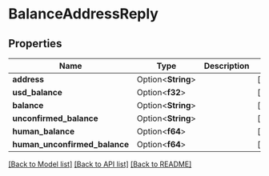 # BalanceAddressReply

## Properties

Name | Type | Description | Notes
------------ | ------------- | ------------- | -------------
**address** | Option<**String**> |  | [optional]
**usd_balance** | Option<**f32**> |  | [optional]
**balance** | Option<**String**> |  | [optional]
**unconfirmed_balance** | Option<**String**> |  | [optional]
**human_balance** | Option<**f64**> |  | [optional]
**human_unconfirmed_balance** | Option<**f64**> |  | [optional]

[[Back to Model list]](../README.md#documentation-for-models) [[Back to API list]](../README.md#documentation-for-api-endpoints) [[Back to README]](../README.md)


